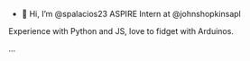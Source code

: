 - 👋 Hi, I’m @spalacios23
ASPIRE Intern at @johnshopkinsapl

Experience with Python and JS, love to fidget with Arduinos.

...



<!---
spalacios23/spalacios23 is a ✨ special ✨ repository because its `README.md` (this file) appears on your GitHub profile.
You can click the Preview link to take a look at your changes.
--->
